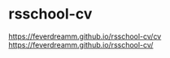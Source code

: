# rsschool-cv
https://feverdreamm.github.io/rsschool-cv/cv
https://feverdreamm.github.io/rsschool-cv/
